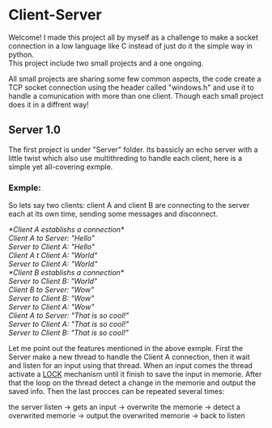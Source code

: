# Client-Server

Welcome!
I made this project all by myself as a challenge to make a socket connection in a low language like C instead of just do it the simple way in python.  
This project include two small projects and a one ongoing.

All small projects are sharing some few common aspects, 
the code create a TCP socket connection using the header called "windows.h" and use it to handle a comunication with more than one client. Though each small project does it in a diffrent way!

## Server 1.0
The first project is under "Server" folder. Its bassicly an echo server with a little twist which also use multithreding to handle each client, here is a simple yet all-covering exmple.

### Exmple:
So lets say two clients: client A and client B are connecting to the server each at its own time, sending some messages and disconnect.

*\*Client A establishs a connection\*  
Client A to Server: "Hello"  
Server to Client A: "Hello"  
Client A t Client A: "World"  
Server to Client A: "World"  
\*Client B establishs a connection\*  
Server to Client B: "World"      
Client B to Server: "Wow"    
Server to Client B: "Wow"  
Server to Client A: "Wow"  
Client A to Server: "That is so cool!"  
Server to Client A: "That is so cool!"  
Server to Client B: "That is so cool!"*  

Let me point out the features mentioned in the above exmple.
First the Server make a new thread to handle the Client A connection, then it wait and listen for an input using that thread. When an input comes the thread activate a [LOCK](http://google.com) mechanism until it finish to save the input in memorie. After that the loop on the thread detect a change in the memorie and output the saved info. Then the last procces can be repeated several times:

the server listen -> gets an input -> overwrite the memorie -> detect a overwrited memorie -> output the overwrited memorie -> back to listen

